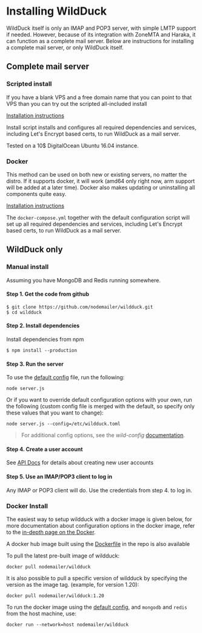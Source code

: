 # Installing WildDuck

WildDuck itself is only an IMAP and POP3 server, with simple LMTP support if needed. However, because of its integration with ZoneMTA and Haraka, it can function as a complete mail server. Below are instructions for installing a complete mail server, or only WildDuck itself.

## Complete mail server

### Scripted install
If you have a blank VPS and a free domain name that you can point to that VPS than you can try out the scripted all-included install

[Installation instructions](https://github.com/nodemailer/wildduck/tree/master/setup)

Install script installs and configures all required dependencies and services, including Let's Encrypt based certs, to run WildDuck as a mail server.

Tested on a 10\$ DigitalOcean Ubuntu 16.04 instance.


### Docker
This method can be used on both new or existing servers, no matter the distro. If it supports docker, it will work (amd64 only right now, arm support will be added at a later time). Docker also makes updating or uninstalling all components quite easy.

[Installation instructions](https://github.com/nodemailer/wildduck-dockerized)

The `docker-compose.yml` together with the default configuration script will set up all required dependencies and services, including Let's Encrypt based certs, to run WildDuck as a mail server.

## WildDuck only
### Manual install

Assuming you have MongoDB and Redis running somewhere.

#### Step 1\. Get the code from github

```
$ git clone https://github.com/nodemailer/wildduck.git
$ cd wildduck
```

#### Step 2\. Install dependencies

Install dependencies from npm

```
$ npm install --production
```

#### Step 3\. Run the server

To use the [default config](https://github.com/nodemailer/wildduck/blob/master/config/default.toml) file, run the following:

```
node server.js
```

Or if you want to override default configuration options with your own, run the following (custom config file is merged with the default, so specify only these
values that you want to change):

```
node server.js --config=/etc/wildduck.toml
```

> For additional config options, see the _wild-config_ [documentation](https://github.com/nodemailer/wild-config).

#### Step 4\. Create a user account

See [API Docs](https://docs.wildduck.email/api/#api-Users-PostUser) for details about creating new user accounts

#### Step 5\. Use an IMAP/POP3 client to log in

Any IMAP or POP3 client will do. Use the credentials from step 4\. to log in.

### Docker Install
The easiest way to setup wildduck with a docker image is given below, for more documentation about configuration options in the docker image, refer to
the [in-depth page on the Docker](in-depth/docker.md).


A docker hub image built using the [Dockerfile](https://github.com/nodemailer/wildduck/blob/master/Dockerfile) in the repo is also available

To pull the latest pre-built image of wildduck:

```
docker pull nodemailer/wildduck
```

It is also possible to pull a specific version of wildduck by specifying the version as the image tag.
(example, for version 1.20):
```
docker pull nodemailer/wildduck:1.20
```
To run the docker image using the [default config](https://github.com/nodemailer/wildduck/blob/master/config/default.toml), and `mongodb` and `redis` from the host machine, use:
```
docker run --network=host nodemailer/wildduck
```
